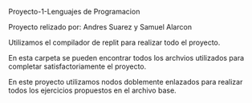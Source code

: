 Proyecto-1-Lenguajes de Programacion

Proyecto relizado por: Andres Suarez y Samuel Alarcon

Utilizamos el compilador de replit para realizar todo el proyecto.

En esta carpeta se pueden encontrar todos los archvios utilizados para completar satisfactoriamente el proyecto.

En este proyecto utilizamos nodos doblemente enlazados para realizar todos los ejercicios propuestos en el archivo base. 
